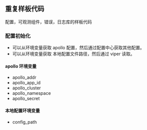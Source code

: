 ## 重复样板代码

配置，可观测组件，错误，日志库的样板代码

### 配置初始化

- 可以从环境变量获取 apollo 配置，然后通过配置中心获取其他配置。
- 可以从环境变量获取 本地配置文件路径，然后通过 viper 读取。

#### apollo 环境变量

- apollo_addr
- apollo_app_id
- apollo_cluster
- apollo_namespace
- apollo_secret

#### 本地配置环境变量

- config_path
